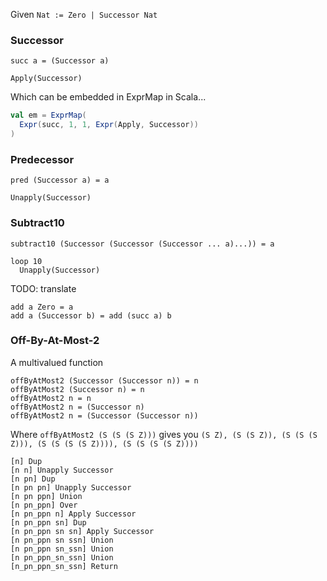 Given
`Nat := Zero | Successor Nat`


### Successor
`succ a = (Successor a)`

```
Apply(Successor)
```
Which can be embedded in ExprMap in Scala...
```scala
val em = ExprMap(
  Expr(succ, 1, 1, Expr(Apply, Successor))
)
```

### Predecessor
`pred (Successor a) = a`

`Unapply(Successor)`


### Subtract10
`subtract10 (Successor (Successor (Successor ... a)...)) = a`

```
loop 10
  Unapply(Successor)
```


TODO: translate
```
add a Zero = a
add a (Successor b) = add (succ a) b
```

### Off-By-At-Most-2
A multivalued function
```
offByAtMost2 (Successor (Successor n)) = n
offByAtMost2 (Successor n) = n
offByAtMost2 n = n
offByAtMost2 n = (Successor n)
offByAtMost2 n = (Successor (Successor n))
```
Where `offByAtMost2 (S (S (S Z)))`
gives you `(S Z), (S (S Z)), (S (S (S Z))), (S (S (S (S Z)))), (S (S (S (S Z))))`

```
[n] Dup
[n n] Unapply Successor
[n pn] Dup
[n pn pn] Unapply Successor
[n pn ppn] Union
[n pn_ppn] Over
[n pn_ppn n] Apply Successor
[n pn_ppn sn] Dup
[n pn_ppn sn sn] Apply Successor
[n pn_ppn sn ssn] Union
[n pn_ppn sn_ssn] Union
[n pn_ppn_sn_ssn] Union
[n_pn_ppn_sn_ssn] Return
```
